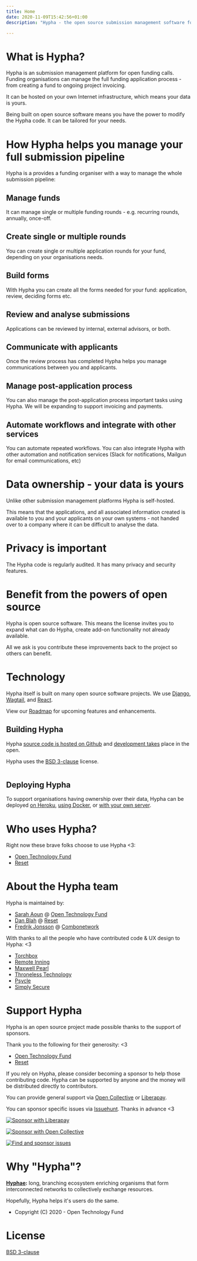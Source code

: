 ```yaml
---
title: Home
date: 2020-11-09T15:42:56+01:00
description: "Hypha - the open source submission management software for open calls."

---
```


# What is Hypha?

Hypha is an submission management platform for open funding calls. Funding organisations can manage the full funding application process - from creating a fund to ongoing project invoicing.

It can be hosted on your own Internet infrastructure, which means your data is yours.

Being built on open source software means you have the power to modify the Hypha code. It can be tailored for your needs.

# How Hypha helps you manage your full submission pipeline

Hypha is a provides a funding organiser with a way to manage the whole submission pipeline:

## Manage funds

It can manage single or multiple funding rounds - e.g. recurring rounds, annually, once-off.

## Create single or multiple rounds

You can create single or multiple application rounds for your fund, depending on your organisations needs.

## Build forms

With Hypha you can create all the forms needed for your fund: application, review, deciding forms etc.

## Review and analyse submissions

Applications can be reviewed by internal, external advisors, or both.

## Communicate with applicants

Once the review process has completed Hypha helps you manage communications between you and applicants.

## Manage post-application process

You can also manage the post-application process important tasks using Hypha. We will be expanding to support invoicing and payments.

## Automate workflows and integrate with other services

You can automate repeated workflows. You can also integrate Hypha with other automation and notification services (Slack for notifications, Mailgun for email communications, etc)

# Data ownership - your data is yours

Unlike other submission management platforms Hypha is self-hosted.

This means that the applications, and all associated information created is available to you and your applicants on your own systems - not handed over to a company where it can be difficult to analyse the data.

# Privacy is important

The Hypha code is regularly audited. It has many privacy and security features.

# Benefit from the powers of open source

Hypha is open source software. This means the license invites you to expand what can do Hypha, create add-on functionality not already available.

All we ask is you contribute these improvements back to the project so others can benefit.

# Technology

Hypha itself is built on many open source software projects. We use [Django](https://www.djangoproject.com/), [Wagtail](https://wagtail.io/), and [React](https://reactjs.org/).

View our [Roadmap](https://github.com/HyphaApp/hypha/wiki/Roadmap) for upcoming features and enhancements.

## Building Hypha

Hypha [source code is hosted on Github](https://github.com/HyphaApp/) and [development takes](https://github.com/HyphaApp/hypha/issues) place in the open.

Hypha uses the [BSD 3-clause](./LICENSE) license.

[![<HyphaApp>](https://circleci.com/gh/HyphaApp/hypha.svg?style=shield)](https://circleci.com/gh/HyphaApp/hypha)

## Deploying Hypha

To support organisations having ownership over their data, Hypha can be deployed [on Heroku](https://github.com/HyphaApp/hypha/wiki/Deployment:-Heroku), [using Docker](https://github.com/HyphaApp/hypha/wiki/Deployment:-Docker), or [with your own server](https://github.com/HyphaApp/hypha/wiki/Deployment:-Standalone-App).

# Who uses Hypha?

Right now these brave folks choose to use Hypha <3:
- [Open Technology Fund](https://www.opentech.fund/)
- [Reset](https://www.reset.tech/)

# About the Hypha team

Hypha is maintained by:
- [Sarah Aoun](https://github.com/saoun) @ [Open Technology Fund](https://www.opentech.fund/)
- [Dan Blah](https://github.com/danblah) @ [Reset](https://www.reset.tech/)
- [Fredrik Jonsson](https://github.com/frjo) @ [Combonetwork](https://www.combonet.se/)

With thanks to all the people who have contributed code & UX design to Hypha: <3
- [Torchbox](https://www.torchbox.com/)
- [Remote Inning](https://www.remoteinning.com/)
- [Maxwell Pearl](https://maxwellpearl.com/)
- [Throneless Technology](https://throneless.tech/)
- [Psycle](https://psycle.com/)
- [Simply Secure](https://simplysecure.org/)

# Support Hypha

Hypha is an open source project made possible thanks to the support of sponsors.

Thank you to the following for their generosity: <3

- [Open Technology Fund](https://www.opentech.fund)
- [Reset](https://www.reset.tech)

If you rely on Hypha, please consider becoming a sponsor to help those contributing code. Hypha can be supported by anyone and the money will be distributed directly to contributors.

You can provide general support via [Open Collective](https://opencollective.com/hypha) or [Liberapay](https://liberapay.com/hypha).

You can sponsor specific issues via [Issuehunt](https://issuehunt.io/r/OpenTechFund/hypha). Thanks in advance <3

[![Sponsor with Liberapay](https://liberapay.com/assets/widgets/donate.svg)](https://liberapay.com/hypha)

[![Sponsor with Open Collective](https://opencollective.com/hypha/tiers/backer.svg?avatarHeight=75&width=600)](https://opencollective.com/hypha)

[![Find and sponsor issues](https://issuehunt.io/static/embed/issuehunt-button-v1.svg)](https://issuehunt.io/r/OpenTechFund/hypha)

# Why "Hypha"?

**[Hyphae](https://en.wikipedia.org/wiki/Mycorrhizal_network):** long, branching ecosystem enriching organisms that form interconnected networks to collectively exchange resources.

Hopefully, Hypha helps it's users do the same.

* Copyright (C) 2020 - Open Technology Fund

# License

[BSD 3-clause](./LICENSE)
